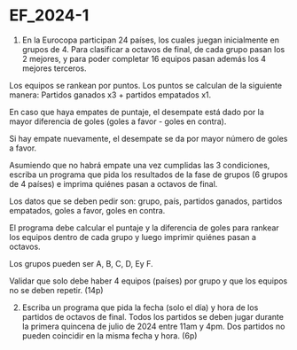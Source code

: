 # EF_2024-1

1. En la Eurocopa participan 24 países, los cuales juegan inicialmente en grupos de 4. Para clasificar a octavos de final, de cada grupo pasan los 2 mejores, y para poder completar 16
equipos pasan además los 4 mejores terceros.

Los equipos se rankean por puntos. Los puntos se calculan de la siguiente manera: Partidos ganados x3 + partidos empatados x1.

En caso que haya empates de puntaje, el desempate está dado por la mayor diferencia de goles (goles a favor - goles en contra).

Si hay empate nuevamente, el desempate se da por mayor número de goles a favor.

Asumiendo que no habrá empate una vez cumplidas las 3 condiciones, escriba un programa que pida los resultados de la fase de grupos (6 grupos de 4 países) e imprima quiénes pasan a octavos
de final.

Los datos que se deben pedir son: grupo, país, partidos ganados, partidos empatados, goles a favor, goles en contra.

El programa debe calcular el puntaje y la diferencia de goles para rankear los equipos dentro de cada grupo y luego imprimir quiénes pasan a octavos.

Los grupos pueden ser A, B, C, D, Ey F.

Validar que solo debe haber 4 equipos (países) por grupo y que los equipos no se deben repetir. (14p)

2. Escriba un programa que pida la fecha (solo el día) y hora de los partidos de octavos de final. Todos los partidos se deben jugar durante la primera quincena de julio de 2024 entre 11am y 4pm. Dos partidos no pueden coincidir en la misma fecha y hora. (6p)